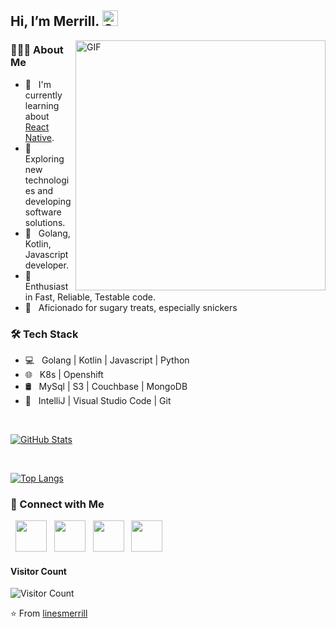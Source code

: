 <h2> Hi, I’m Merrill. <img alt="GIF" src="https://user-images.githubusercontent.com/15384983/209981182-0dc0de41-80d7-42d8-b005-a68e9d0e779c.gif" width="25"/> </h2>
<img align="right" alt="GIF" src="https://user-images.githubusercontent.com/15384983/209981014-6ecdb9e1-aa45-477d-8d3a-1515ef0c0c63.gif" width="400"/>

<h3> 👨🏼‍💻 About Me </h3>

- 🔭 &nbsp; I'm currently learning about [React Native](https://reactnative.dev/).
- 🤔 &nbsp; Exploring new technologies and developing software solutions.
- 💼 &nbsp; Golang, Kotlin, Javascript developer.
- 🌱 &nbsp; Enthusiast in Fast, Reliable, Testable code.
- 🍫 &nbsp; Aficionado for sugary treats, especially snickers

<h3> 🛠️ Tech Stack </h3>

- 💻 &nbsp; Golang | Kotlin | Javascript | Python
- 🌐 &nbsp; K8s | Openshift
- 🛢️ &nbsp; MySql | S3 | Couchbase | MongoDB
- 🔧 &nbsp; IntelliJ | Visual Studio Code | Git

<br>

[![GitHub Stats](https://github-readme-stats.vercel.app/api?username=linesmerrill&include_all_commits=true&count_private=true&show_icons=true&line_height=20&title_color=7A7ADB&icon_color=2234AE&text_color=D3D3D3&bg_color=0,000000,130F40)](https://github-readme-stats.vercel.app/api?username=linesmerrill&include_all_commits=true&count_private=true&show_icons=true&line_height=20&title_color=7A7ADB&icon_color=2234AE&text_color=D3D3D3&bg_color=0,000000,130F40)

</br>

[![Top Langs](https://github-readme-stats.vercel.app/api/top-langs/?username=linesmerrill&layout=compact&text_color=daf7dc&bg_color=151515)](https://github-readme-stats.vercel.app/api/top-langs/?username=linesmerrill&layout=compact&text_color=daf7dc&bg_color=151515)

<h3> 🤝 Connect with Me </h3>

<p>
  &nbsp; <a href="https://www.linkedin.com/in/linesmerrill/" target="_blank" rel="noopener noreferrer"><img src="https://img.icons8.com/color/48/000000/linkedin.png" width="50" /></a>
  &nbsp; <a href="mailto:linesmerrill+github-profile@gmail.com" target="_blank" rel="noopener noreferrer"><img src="https://img.icons8.com/color/48/000000/gmail.png" width="50" /></a>
  &nbsp; <a href="https://twitter.com/merrill_lines" target="_blank" rel="noopener noreferrer"><img src="https://img.icons8.com/color/48/000000/twitter.png" width="50" /></a>
  &nbsp; <a href="https://linesmerrill.github.io/MerrillLines/" target="_blank" rel="noopener noreferrer"><img src="https://img.icons8.com/color/48/000000/web-design.png" width="50" /></a>
</p>

#### **Visitor Count**
 ![Visitor Count](https://profile-counter.glitch.me/{linesmerrill}/count.svg)


⭐️ From [linesmerrill](https://github.com/linesmerrill)

